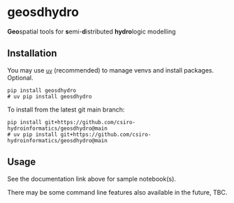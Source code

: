# geosdhydro

**Geo**spatial tools for **s**emi-**d**istributed **hydro**logic modelling

## Installation

You may use [`uv`](https://docs.astral.sh/uv/) (recommended) to manage venvs and install packages. Optional.

```
pip install geosdhydro
# uv pip install geosdhydro

```

To install from the latest git main branch:

```
pip install git+https://github.com/csiro-hydroinformatics/geosdhydro@main
# uv pip install git+https://github.com/csiro-hydroinformatics/geosdhydro@main

```

## Usage

See the documentation link above for sample notebook(s).

There may be some command line features also available in the future, TBC.
